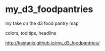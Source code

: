 # my_d3_foodpantries
my take on the d3 food pantry map

colors, tooltips, headline

http://kastanis.github.io/my_d3_foodpantries/
